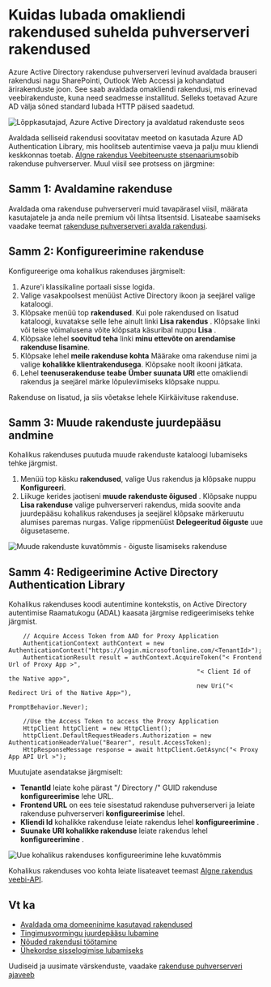 <properties
    pageTitle="Omakliendi rakenduste puhverserveri rakendustega avaldamise lubamine | Microsoft Azure'i"
    description="Hõlmab omakliendi rakenduste Azure AD Rakenduse puhverserveri konnektor turvalist remote juurdepääsu oma kohapealse rakendusi suhelda lubamise kohta."
    services="active-directory"
    documentationCenter=""
    authors="kgremban"
    manager="femila"
    editor=""/>

<tags
    ms.service="active-directory"
    ms.workload="identity"
    ms.tgt_pltfrm="na"
    ms.devlang="na"
    ms.topic="article"
    ms.date="06/22/2016"
    ms.author="kgremban"/>

# <a name="how-to-enable-native-client-apps-to-interact-with-proxy-applications"></a>Kuidas lubada omakliendi rakendused suhelda puhverserveri rakendused

Azure Active Directory rakenduse puhverserveri levinud avaldada brauseri rakendusi nagu SharePointi, Outlook Web Accessi ja kohandatud ärirakenduste joon. See saab avaldada omakliendi rakendusi, mis erinevad veebirakenduste, kuna need seadmesse installitud. Selleks toetavad Azure AD välja sõned standard lubada HTTP päised saadetud.

![Lõppkasutajad, Azure Active Directory ja avaldatud rakenduste seos](./media/active-directory-application-proxy-native-client/richclientflow.png)

Avaldada selliseid rakendusi soovitatav meetod on kasutada Azure AD Authentication Library, mis hoolitseb autentimise vaeva ja palju muu kliendi keskkonnas toetab. [Algne rakendus Veebiteenuste stsenaarium](active-directory-authentication-scenarios.md#native-application-to-web-api)sobib rakenduse puhverserver. Muul viisil see protsess on järgmine:

## <a name="step-1-publish-your-application"></a>Samm 1: Avaldamine rakenduse

Avaldada oma rakenduse puhverserveri muid tavapärasel viisil, määrata kasutajatele ja anda neile premium või lihtsa litsentsid. Lisateabe saamiseks vaadake teemat [rakenduse puhverserveri avalda rakendusi](active-directory-application-proxy-publish.md).

## <a name="step-2-configure-your-application"></a>Samm 2: Konfigureerimine rakenduse

Konfigureerige oma kohalikus rakenduses järgmiselt:

1. Azure'i klassikaline portaali sisse logida.
2. Valige vasakpoolsest menüüst Active Directory ikoon ja seejärel valige kataloogi.
3. Klõpsake menüü top **rakendused**. Kui pole rakendused on lisatud kataloogi, kuvatakse selle lehe ainult linki **Lisa rakendus** . Klõpsake linki või teise võimalusena võite klõpsata käsuribal nuppu **Lisa** .
4. Klõpsake lehel **soovitud teha** linki **minu ettevõte on arendamise rakenduse lisamine**.
5. Klõpsake lehel **meile rakenduse kohta** Määrake oma rakenduse nimi ja valige **kohalikke klientrakendusega**. Klõpsake noolt ikooni jätkata.
6. Lehel **teenuserakenduse teabe** **Ümber suunata URI** ette omakliendi rakendus ja seejärel märke lõpuleviimiseks klõpsake nuppu.

Rakenduse on lisatud, ja siis võetakse lehele Kiirkäivituse rakenduse.

## <a name="step-3-grant-access-to-other-applications"></a>Samm 3: Muude rakenduste juurdepääsu andmine

Kohalikus rakenduses puutuda muude rakenduste kataloogi lubamiseks tehke järgmist.

1. Menüü top käsku **rakendused**, valige Uus rakendus ja klõpsake nuppu **Konfigureeri**.
2. Liikuge kerides jaotiseni **muude rakenduste õigused** . Klõpsake nuppu **Lisa rakenduse** valige puhverserveri rakendus, mida soovite anda juurdepääsu kohalikus rakenduses ja seejärel klõpsake märkeruutu alumises paremas nurgas. Valige rippmenüüst **Delegeeritud õiguste** uue õigusetaseme.

![Muude rakenduste kuvatõmmis - õiguste lisamiseks rakenduse](./media/active-directory-application-proxy-native-client/delegate_native_app.png)

## <a name="step-4-edit-the-active-directory-authentication-library"></a>Samm 4: Redigeerimine Active Directory Authentication Library

Kohalikus rakenduses koodi autentimine kontekstis, on Active Directory autentimise Raamatukogu (ADAL) kaasata järgmise redigeerimiseks tehke järgmist.

        // Acquire Access Token from AAD for Proxy Application
        AuthenticationContext authContext = new AuthenticationContext("https://login.microsoftonline.com/<TenantId>");
        AuthenticationResult result = authContext.AcquireToken("< Frontend Url of Proxy App >",
                                                        "< Client Id of the Native app>",
                                                        new Uri("< Redirect Uri of the Native App>"),
                                                        PromptBehavior.Never);

        //Use the Access Token to access the Proxy Application
        HttpClient httpClient = new HttpClient();
        httpClient.DefaultRequestHeaders.Authorization = new AuthenticationHeaderValue("Bearer", result.AccessToken);
        HttpResponseMessage response = await httpClient.GetAsync("< Proxy App API Url >");

Muutujate asendatakse järgmiselt:

- **TenantId** leiate kohe pärast "/ Directory /" GUID rakenduse **konfigureerimise** lehe URL.
- **Frontend URL** on ees teie sisestatud rakenduse puhverserveri ja leiate rakenduse puhverserveri **konfigureerimise** lehel.
- **Kliendi Id** kohalikke rakenduse leiate rakendus lehel **konfigureerimine** .
- **Suunake URI kohalikke rakenduse** leiate rakendus lehel **konfigureerimine** .

![Uue kohalikus rakenduses konfigureerimine lehe kuvatõmmis](./media/active-directory-application-proxy-native-client/new_native_app.png)

Kohalikus rakenduses voo kohta leiate lisateavet teemast [Algne rakendus veebi-API](active-directory-authentication-scenarios.md#native-application-to-web-api).


## <a name="see-also"></a>Vt ka

- [Avaldada oma domeeninime kasutavad rakendused](active-directory-application-proxy-custom-domains.md)
- [Tingimusvormingu juurdepääsu lubamine](active-directory-application-proxy-conditional-access.md)
- [Nõuded rakendusi töötamine](active-directory-application-proxy-claims-aware-apps.md)
- [Ühekordse sisselogimise lubamiseks](active-directory-application-proxy-sso-using-kcd.md)

Uudiseid ja uusimate värskenduste, vaadake [rakenduse puhverserveri ajaveeb](http://blogs.technet.com/b/applicationproxyblog/)

